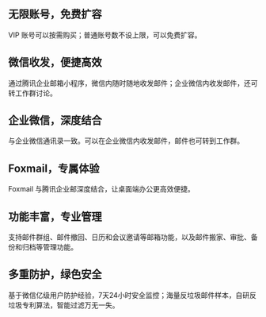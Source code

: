 ## 无限账号，免费扩容
VIP 账号可以按需购买；普通账号数不设上限，可以免费扩容。

## 微信收发，便捷高效
通过腾讯企业邮箱小程序，微信内随时随地收发邮件；企业微信内收发邮件，还可转工作群讨论。

## 企业微信，深度结合
与企业微信通讯录一致。可以在企业微信内收发邮件，邮件也可转到工作群。

## Foxmail，专属体验
Foxmail 与腾讯企业邮深度结合，让桌面端办公更高效便捷。

## 功能丰富，专业管理
支持邮件群组、邮件撤回、日历和会议邀请等邮箱功能，以及邮件搬家、审批、备份和归档等管理功能。

## 多重防护，绿色安全
基于微信亿级用户防护经验，7天24小时安全监控；海量反垃圾邮件样本，自研反垃圾专利算法，智能过滤万无一失。
